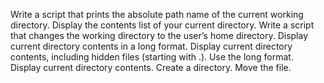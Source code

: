 Write a script that prints the absolute path name of the current working directory.
Display the contents list of your current directory.
Write a script that changes the working directory to the user’s home directory.
Display current directory contents in a long format.
Display current directory contents, including hidden files (starting with .). Use the long format.
Display current directory contents.
Create a directory.
Move the file.
